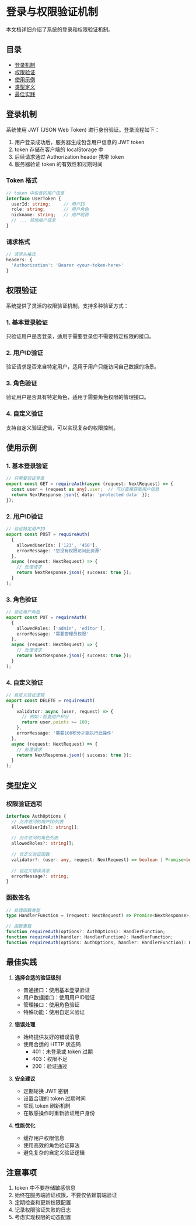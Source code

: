 # 登录与权限验证机制

本文档详细介绍了系统的登录和权限验证机制。

## 目录

- [登录机制](#登录机制)
- [权限验证](#权限验证)
- [使用示例](#使用示例)
- [类型定义](#类型定义)
- [最佳实践](#最佳实践)

## 登录机制

系统使用 JWT (JSON Web Token) 进行身份验证。登录流程如下：

1. 用户登录成功后，服务器生成包含用户信息的 JWT token
2. token 存储在客户端的 localStorage 中
3. 后续请求通过 Authorization header 携带 token
4. 服务器验证 token 的有效性和过期时间

### Token 格式

```typescript
// token 中包含的用户信息
interface UserToken {
  userId: string;     // 用户ID
  role: string;       // 用户角色
  nickname: string;   // 用户昵称
  // ... 其他用户信息
}
```

### 请求格式

```typescript
// 请求头格式
headers: {
  'Authorization': 'Bearer <your-token-here>'
}
```

## 权限验证

系统提供了灵活的权限验证机制，支持多种验证方式：

### 1. 基本登录验证

只验证用户是否登录，适用于需要登录但不需要特定权限的接口。

### 2. 用户ID验证

验证请求是否来自特定用户，适用于用户只能访问自己数据的场景。

### 3. 角色验证

验证用户是否具有特定角色，适用于需要角色权限的管理接口。

### 4. 自定义验证

支持自定义验证逻辑，可以实现复杂的权限控制。

## 使用示例

### 1. 基本登录验证

```typescript
// 只需要验证登录
export const GET = requireAuth(async (request: NextRequest) => {
  const user = (request as any).user;  // 可以直接获取用户信息
  return NextResponse.json({ data: 'protected data' });
});
```

### 2. 用户ID验证

```typescript
// 验证特定用户ID
export const POST = requireAuth(
  {
    allowedUserIds: ['123', '456'],
    errorMessage: '您没有权限访问此资源'
  },
  async (request: NextRequest) => {
    // 处理请求
    return NextResponse.json({ success: true });
  }
);
```

### 3. 角色验证

```typescript
// 验证用户角色
export const PUT = requireAuth(
  {
    allowedRoles: ['admin', 'editor'],
    errorMessage: '需要管理员权限'
  },
  async (request: NextRequest) => {
    // 处理请求
    return NextResponse.json({ success: true });
  }
);
```

### 4. 自定义验证

```typescript
// 自定义验证逻辑
export const DELETE = requireAuth(
  {
    validator: async (user, request) => {
      // 例如：检查用户积分
      return user.points >= 100;
    },
    errorMessage: '需要100积分才能执行此操作'
  },
  async (request: NextRequest) => {
    // 处理请求
    return NextResponse.json({ success: true });
  }
);
```

## 类型定义

### 权限验证选项

```typescript
interface AuthOptions {
  // 允许访问的用户ID列表
  allowedUserIds?: string[];
  
  // 允许访问的角色列表
  allowedRoles?: string[];
  
  // 自定义验证函数
  validator?: (user: any, request: NextRequest) => boolean | Promise<boolean>;
  
  // 自定义错误消息
  errorMessage?: string;
}
```

### 函数签名

```typescript
// 处理函数类型
type HandlerFunction = (request: NextRequest) => Promise<NextResponse>;

// 函数重载
function requireAuth(options?: AuthOptions): HandlerFunction;
function requireAuth(handler: HandlerFunction): HandlerFunction;
function requireAuth(options: AuthOptions, handler: HandlerFunction): HandlerFunction;
```

## 最佳实践

1. **选择合适的验证级别**
   - 普通接口：使用基本登录验证
   - 用户数据接口：使用用户ID验证
   - 管理接口：使用角色验证
   - 特殊功能：使用自定义验证

2. **错误处理**
   - 始终提供友好的错误消息
   - 使用合适的 HTTP 状态码
     - 401：未登录或 token 过期
     - 403：权限不足
     - 200：验证通过

3. **安全建议**
   - 定期轮换 JWT 密钥
   - 设置合理的 token 过期时间
   - 实现 token 刷新机制
   - 在敏感操作时重新验证用户身份

4. **性能优化**
   - 缓存用户权限信息
   - 使用高效的角色验证算法
   - 避免复杂的自定义验证逻辑

## 注意事项

1. token 中不要存储敏感信息
2. 始终在服务端验证权限，不要仅依赖前端验证
3. 定期检查和更新权限配置
4. 记录权限验证失败的日志
5. 考虑实现权限的动态配置
